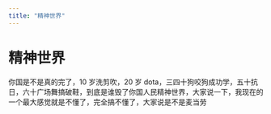 ```yaml
---
title: "精神世界"
---
```

# 精神世界

你国是不是真的完了，10 岁洗剪吹，20 岁 dota，三四十狗咬狗成功学，五十抗日，六十广场舞搞破鞋，到底是谁毁了你国人民精神世界，大家说一下，我现在的一个最大感觉就是不懂了，完全搞不懂了，大家说是不是麦当劳

